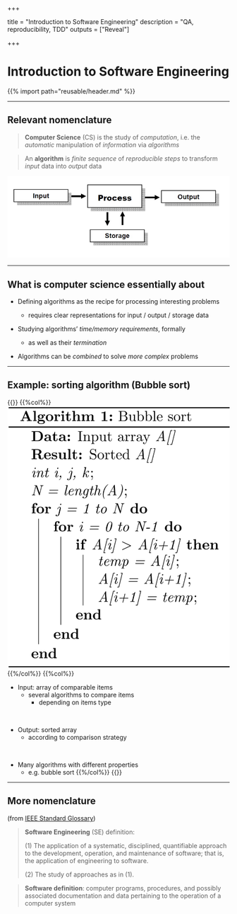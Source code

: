 +++

title = "Introduction to Software Engineering"
description = "QA, reproducibility, TDD"
outputs = ["Reveal"]

+++

# Introduction to Software Engineering

{{% import path="reusable/header.md" %}}

---

## Relevant nomenclature

> __Computer Science__ (CS) is the study of _computation_, 
> i.e. the _automatic_ manipulation of _information_ via _algorithms_

> An __algorithm__ is _finite sequence_ of _reproducible steps_ 
> to transform _input_ data into _output_ data

![Concept of an algorithm](./input-processing-output.png)

---

## What is computer science essentially about

- Defining algorithms as the recipe for processing interesting problems
    + requires clear representations for input / output / storage data

- Studying algorithms’ _time/memory requirements_, formally
    + as well as their _termination_

- Algorithms can be _combined_ to solve _more complex_ problems

---

## Example: sorting algorithm (Bubble sort)

{{<multicol>}}
{{%col%}}
![Bubble sort pseudo-code](./bubble-sort.png)
{{%/col%}}
{{%col%}}
- Input: array of comparable items
    + several algorithms to compare items
        * depending on items type

<br>

- Output: sorted array
    + according to comparison strategy

<br>

- Many algorithms with different properties
    + e.g. bubble sort
{{%/col%}}
{{</multicol>}}

---

## More nomenclature

(from [IEEE Standard Glossary](https://ieeexplore.ieee.org/document/159342))

> __Software Engineering__ (SE) definition:
>
> (1) The application of a systematic, disciplined, quantifiable approach to the development, operation, and maintenance 
>    of software; that is, the application of engineering to software. 
>
> (2) The study of approaches as in (1).


> __Software definition__: computer programs, procedures, and possibly associated documentation and data 
> pertaining to the operation of a computer system
